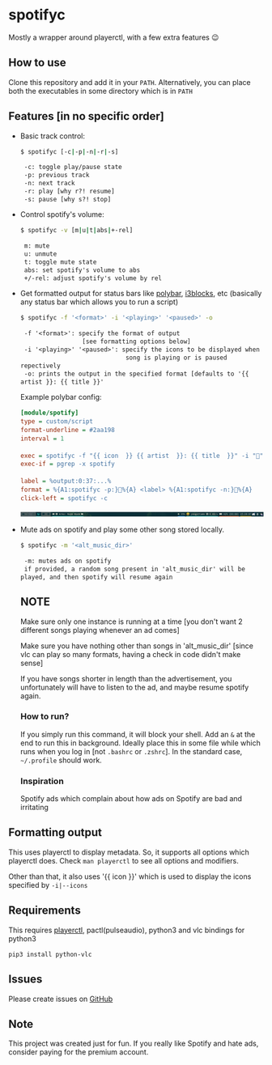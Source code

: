 # spotifyc

Mostly a wrapper around playerctl, with a few extra features 😉

## How to use
Clone this repository and add it in your `PATH`.
Alternatively, you can place both the executables in some directory which is in `PATH`

## Features [in no specific order]
 - Basic track control:
    ```sh
    $ spotifyc [-c|-p|-n|-r|-s]
    ```
        -c: toggle play/pause state
        -p: previous track
        -n: next track
        -r: play [why r?! resume]
        -s: pause [why s?! stop]


 - Control spotify's volume:
    ```sh
    $ spotifyc -v [m|u|t|abs|+-rel]
    ```
        m: mute
        u: unmute
        t: toggle mute state
        abs: set spotify's volume to abs
        +/-rel: adjust spotify's volume by rel


 - Get formatted output for status bars like [polybar](https://github.com/polybar/polybar),
    [i3blocks](https://github.com/vivien/i3blocks), etc
    (basically any status bar which allows you to run a script)
    ```sh
    $ spotifyc -f '<format>' -i '<playing>' '<paused>' -o
    ```
        -f '<format>': specify the format of output
                        [see formatting options below]
        -i '<playing>' '<paused>': specify the icons to be displayed when
                                    song is playing or is paused repectively
        -o: prints the output in the specified format [defaults to '{{ artist }}: {{ title }}'

    Example polybar config:

    ```ini
    [module/spotify]
    type = custom/script
    format-underline = #2aa198
    interval = 1

    exec = spotifyc -f "{{ icon  }} {{ artist  }}: {{ title  }}" -i "" "" -o
    exec-if = pgrep -x spotify

    label = %output:0:37:...%
    format = %{A1:spotifyc -p:}%{A} <label> %{A1:spotifyc -n:}%{A}
    click-left = spotifyc -c
    ```

    ![polybar example](./polybar_eg.png)

 - Mute ads on spotify and play some other song stored locally.

    ```sh
    $ spotifyc -m '<alt_music_dir>'
    ```
        -m: mutes ads on spotify
        if provided, a random song present in 'alt_music_dir' will be played, and then spotify will resume again

    ## NOTE
    Make sure only one instance is running at a time
    [you don't want 2 different songs playing whenever an ad comes]

    Make sure you have nothing other than songs in 'alt_music_dir'
    [since vlc can play so many formats, having a check in code didn\'t make sense]

    If you have songs shorter in length than the advertisement, you unfortunately
    will have to listen to the ad, and maybe resume spotify again.

    ### How to run?
    If you simply run this command, it will block your shell.
    Add an `&` at the end to run this in background.
    Ideally place this in some file while which runs when you log in [not `.bashrc` or `.zshrc`].
    In the standard case, `~/.profile` should work.

    ### Inspiration
    Spotify ads which complain about how ads on Spotify are bad and irritating

## Formatting output
This uses playerctl to display metadata. So, it supports all options which playerctl does. 
Check `man playerctl` to see all options and modifiers.

Other than that, it also uses '{{ icon }}' which is used to display the icons specified by `-i|--icons`

## Requirements
This requires [playerctl](https://github.com/acrisci/playerctl), pactl(pulseaudio), python3 and vlc bindings for python3

    pip3 install python-vlc

## Issues
Please create issues on [GitHub](https://github.com/YoogottamK/spotifyc/issues)

## Note
This project was created just for fun. If you really like Spotify and hate ads, consider paying for the premium account.
